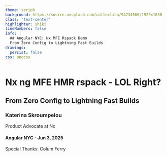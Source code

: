```yaml
---
theme: seriph
background: https://source.unsplash.com/collection/94734566/1920x1080
class: 'text-center'
highlighter: shiki
lineNumbers: false
info: |
  ## Angular NYC: Nx MFE Rspack Demo
  From Zero Config to Lightning Fast Builds
drawings:
  persist: false
css: unocss
---
```


# Nx ng MFE HMR rspack - LOL Right?

## From Zero Config to Lightning Fast Builds

<div class="pt-12">
  <h3>Katerina Skroumpelou</h3>
  <p>Product Advocate at Nx</p>
</div>

<div class="pt-8">
  <h4>Angular NYC - Jun 3, 2025</h4>
  <p class="text-sm">Special Thanks: Colum Ferry</p>
</div>
